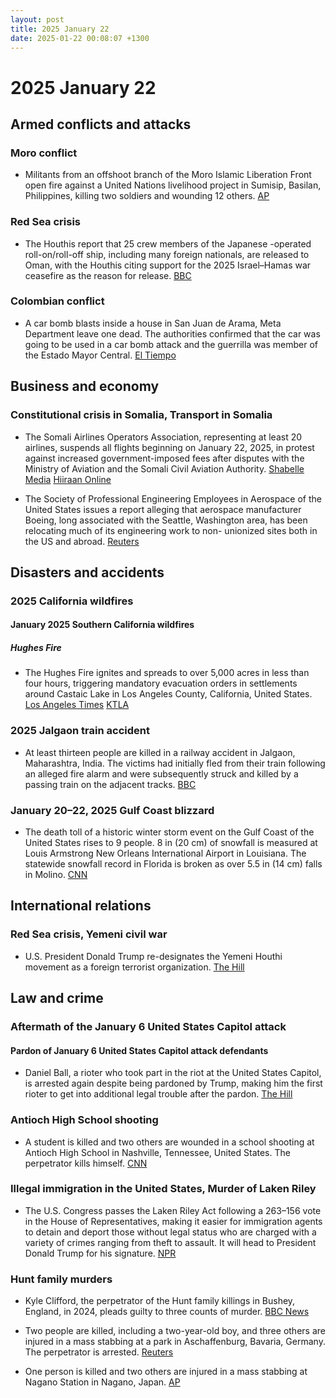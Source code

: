 ```yaml
---
layout: post
title: 2025 January 22
date: 2025-01-22 00:08:07 +1300
---
```


# 2025 January 22

## Armed conflicts and attacks

### Moro conflict

- Militants from an offshoot branch of the Moro Islamic Liberation Front open fire against a United Nations livelihood project in Sumisip, Basilan, Philippines, killing two soldiers and wounding 12 others. [AP](https://apnews.com/article/philippines-attack-moro-rebels-peace-deal-undp-7037a64c90095cdda20cccfb3986b59c)

### Red Sea crisis

- The Houthis report that 25 crew members of the Japanese -operated roll-on/roll-off ship, including many foreign nationals, are released to Oman, with the Houthis citing support for the 2025 Israel–Hamas war ceasefire as the reason for release. [BBC](https://www.bbc.com/news/articles/c9d5q0jn067o)

### Colombian conflict

- A car bomb blasts inside a house in San Juan de Arama, Meta Department leave one dead. The authorities confirmed that the car was going to be used in a car bomb attack and the guerrilla was member of the Estado Mayor Central. [El Tiempo](https://www.eltiempo.com/colombia/otras-ciudades/alerta-en-meta-por-explosion-de-carro-bomba-que-se-activo-cuando-terrorista-lo-manipulaba-quien-esta-detras-3420193)

## Business and economy

### Constitutional crisis in Somalia, Transport in Somalia

- The Somali Airlines Operators Association, representing at least 20 airlines, suspends all flights beginning on January 22, 2025, in protest against increased government-imposed fees after disputes with the Ministry of Aviation and the Somali Civil Aviation Authority. [Shabelle Media](https://shabellemedia.com/somali-airlines-ground-flights-over-government-dispute/) [Hiiraan Online](https://www.hiiraan.com/news4/2025/Jan/199914/somali_airlines_halt_flights_nationwide_in_protest_against_fee_increases.aspx)

- The Society of Professional Engineering Employees in Aerospace of the United States issues a report alleging that aerospace manufacturer Boeing, long associated with the Seattle, Washington area, has been relocating much of its engineering work to non- unionized sites both in the US and abroad. [Reuters](https://www.reuters.com/business/aerospace-defense/union-investigates-claims-that-boeing-is-sending-work-non-union-locations-2025-01-23/)

## Disasters and accidents

### 2025 California wildfires

#### January 2025 Southern California wildfires

##### Hughes Fire

- The Hughes Fire ignites and spreads to over 5,000 acres in less than four hours, triggering mandatory evacuation orders in settlements around Castaic Lake in Los Angeles County, California, United States. [Los Angeles Times](https://www.latimes.com/california/story/2025-01-22/hughes-fire-evacuations-road-closures-shelters) [KTLA](https://ktla.com/news/california/wildfires/photos-hughes-fire-ignites-expands-rapidly-across-southern-california-mountainside/)

### 2025 Jalgaon train accident

- At least thirteen people are killed in a railway accident in Jalgaon, Maharashtra, India. The victims had initially fled from their train following an alleged fire alarm and were subsequently struck and killed by a passing train on the adjacent tracks. [BBC](https://www.bbc.com/news/articles/cly9zrpvjm0o)

### January 20–22, 2025 Gulf Coast blizzard

- The death toll of a historic winter storm event on the Gulf Coast of the United States rises to 9 people. 8 in (20 cm) of snowfall is measured at Louis Armstrong New Orleans International Airport in Louisiana. The statewide snowfall record in Florida is broken as over 5.5 in (14 cm) falls in Molino. [CNN](https://www.cnn.com/2025/01/21/weather/winter-storm-south-tuesday-hnk/index.html)

## International relations

### Red Sea crisis, Yemeni civil war

- U.S. President Donald Trump re-designates the Yemeni Houthi movement as a foreign terrorist organization. [The Hill](https://thehill.com/policy/international/5101521-trump-houthis-yemen-terrorist-designation/)

## Law and crime

### Aftermath of the January 6 United States Capitol attack

#### Pardon of January 6 United States Capitol attack defendants

- Daniel Ball, a rioter who took part in the riot at the United States Capitol, is arrested again despite being pardoned by Trump, making him the first rioter to get into additional legal trouble after the pardon. [The Hill](https://thehill.com/regulation/court-battles/5100384-daniel-ball-arrest-gun-charges-jan-6-pardon/amp/)

### Antioch High School shooting

- A student is killed and two others are wounded in a school shooting at Antioch High School in Nashville, Tennessee, United States. The perpetrator kills himself. [CNN](https://www.cnn.com/2025/01/22/us/antioch-high-school-shooting-nashville/index.html)

### Illegal immigration in the United States, Murder of Laken Riley

- The U.S. Congress passes the Laken Riley Act following a 263–156 vote in the House of Representatives, making it easier for immigration agents to detain and deport those without legal status who are charged with a variety of crimes ranging from theft to assault. It will head to President Donald Trump for his signature. [NPR](https://www.npr.org/2025/01/22/nx-s1-5253926/congress-laken-riley-act)

### Hunt family murders

- Kyle Clifford, the perpetrator of the Hunt family killings in Bushey, England, in 2024, pleads guilty to three counts of murder. [BBC News](https://www.bbc.com/news/articles/cy8pd7dn8v6o)

- Two people are killed, including a two-year-old boy, and three others are injured in a mass stabbing at a park in Aschaffenburg, Bavaria, Germany. The perpetrator is arrested. [Reuters](https://www.reuters.com/world/europe/suspect-arrested-after-two-killed-knife-attack-german-park-2025-01-22/)

- One person is killed and two others are injured in a mass stabbing at Nagano Station in Nagano, Japan. [AP](https://apnews.com/article/japan-nagano-stabbing-train-station-524044f684df1c62cbf2036bee7bfdcd)